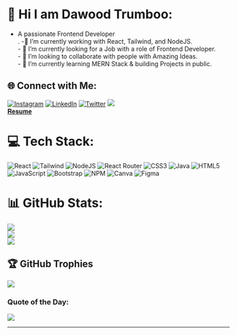 
# 💫  Hi I am Dawood Trumboo:
- A passionate Frontend Developer<br>.
-🔭 I’m currently working with React, Tailwind, and NodeJS.<br>- 🚀 I’m currently looking for a Job with a role of Frontend Developer.<br>- 👯 I’m looking to collaborate with people with Amazing Ideas.<br>- 🌱 I’m currently learning MERN Stack & building Projects in public.<br>


## 🌐 Connect with Me:
[![Instagram](https://img.shields.io/badge/Instagram-%23E4405F.svg?logo=Instagram&logoColor=white)](https://instagram.com/dawoodtrumboo) [![LinkedIn](https://img.shields.io/badge/LinkedIn-%230077B5.svg?logo=linkedin&logoColor=white)](https://linkedin.com/in/dawoodtrumboo) [![Twitter](https://img.shields.io/badge/Twitter-%231DA1F2.svg?logo=Twitter&logoColor=white)](https://twitter.com/dmax_eth) <!-- [![GMAIL](https://img.shields.io/badge/Gmail-%23FF0000.svg?logo=gmail&logoColor=white)](masularaghu30@gmail.com) <br> --> <a href="mailto:idawoodtrumboo@gmail.com"><img src="https://camo.githubusercontent.com/571384769c09e0c66b45e39b5be70f68f552db3e2b2311bc2064f0d4a9f5983b/68747470733a2f2f696d672e736869656c64732e696f2f62616467652f476d61696c2d4431343833363f7374796c653d666f722d7468652d6261646765266c6f676f3d676d61696c266c6f676f436f6c6f723d7768697465" data-canonical-src="https://img.shields.io/badge/Gmail-D14836?style=for-the-badge&amp;logo=gmail&amp;logoColor=white" style="max-width: 100%;"></a> <br> <a href = "https://drive.google.com/file/d/1DYTE2Sn9rJrOJa_UrbJRkGxA2lPd2KG1/view?usp=drive_link">𝐑𝐞𝐬𝐮𝐦𝐞 </a>
# 💻 Tech Stack:
![React](https://img.shields.io/badge/react-%2320232a.svg?style=for-the-badge&logo=react&logoColor=%2361DAFB) ![Tailwind](https://img.shields.io/badge/tailwind-%231572B6.svg?style=for-the-badge&logo=tailwind&logoColor=white) ![NodeJS](https://img.shields.io/badge/node.js-6DA55F?style=for-the-badge&logo=node.js&logoColor=white) ![React Router](https://img.shields.io/badge/React_Router-CA4245?style=for-the-badge&logo=react-router&logoColor=white)  ![CSS3](https://img.shields.io/badge/css3-%231572B6.svg?style=for-the-badge&logo=css3&logoColor=white)  ![Java](https://img.shields.io/badge/java-%23ED8B00.svg?style=for-the-badge&logo=java&logoColor=white) ![HTML5](https://img.shields.io/badge/html5-%23E34F26.svg?style=for-the-badge&logo=html5&logoColor=white) ![JavaScript](https://img.shields.io/badge/javascript-%23323330.svg?style=for-the-badge&logo=javascript&logoColor=%23F7DF1E) ![Bootstrap](https://img.shields.io/badge/bootstrap-%23563D7C.svg?style=for-the-badge&logo=bootstrap&logoColor=white) ![NPM](https://img.shields.io/badge/NPM-%23000000.svg?style=for-the-badge&logo=npm&logoColor=white)   ![Canva](https://img.shields.io/badge/Canva-%2300C4CC.svg?style=for-the-badge&logo=Canva&logoColor=white) ![Figma](https://img.shields.io/badge/figma-%23563D7C.svg?style=for-the-badge&logo=figma&logoColor=white)
# 📊 GitHub Stats:
![](https://github-readme-stats.vercel.app/api?username=dawoodtrumboo&theme=radical&hide_border=false&include_all_commits=true&count_private=false)<br/>
![](https://github-readme-streak-stats.herokuapp.com/?user=dawoodtrumboo&theme=radical&hide_border=false)<br/>
![](https://github-readme-stats.vercel.app/api/top-langs/?username=dawoodtrumboo&theme=radical&hide_border=false&include_all_commits=true&count_private=false&layout=compact)

## 🏆 GitHub Trophies
![](https://github-profile-trophy.vercel.app/?username=dawoodtrumboo&theme=radical&no-frame=false&no-bg=false&margin-w=4)

### Quote of the Day:
![](https://quotes-github-readme.vercel.app/api?type=horizontal&theme=radical)

---


